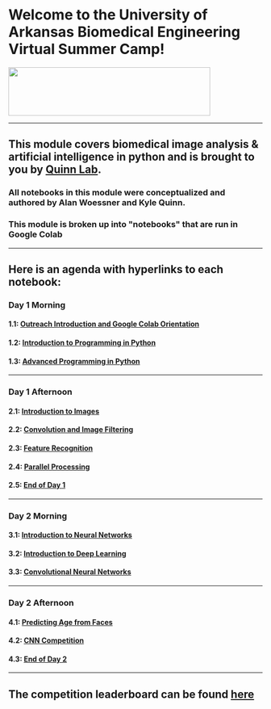 # Welcome to the University of Arkansas Biomedical Engineering Virtual Summer Camp!
<img src=https://brand.uark.edu/_resources/images/UA_Logo_Horizontal.jpg width="400" height="96">

---
## This module covers biomedical image analysis & artificial intelligence in python and is brought to you by [Quinn Lab](https://kpquinn.hosted.uark.edu).
### All notebooks in this module were conceptualized and authored by Alan Woessner and Kyle Quinn.
### This module is broken up into "notebooks" that are run in Google Colab
---
## Here is an agenda with hyperlinks to each notebook:
### Day 1 Morning
#### 1.1: [Outreach Introduction and Google Colab Orientation](https://colab.research.google.com/github/aewoessn/biomedical-image-analysis-and-ai/blob/main/notebooks/1.1_OutreachIntroductionAndColabOrientation.ipynb)
#### 1.2: [Introduction to Programming in Python](https://colab.research.google.com/github/aewoessn/biomedical-image-analysis-and-ai/blob/main/notebooks/1.2_IntroductionToProgrammingInPython.ipynb)
#### 1.3: [Advanced Programming in Python](https://colab.research.google.com/github/aewoessn/biomedical-image-analysis-and-ai/blob/main/notebooks/1.3_AdvancedProgrammingInPython.ipynb)
---

### Day 1 Afternoon
#### 2.1: [Introduction to Images](https://colab.research.google.com/github/aewoessn/biomedical-image-analysis-and-ai/blob/main/notebooks/2.1_Images.ipynb)
#### 2.2: [Convolution and Image Filtering](https://colab.research.google.com/github/aewoessn/biomedical-image-analysis-and-ai/blob/main/notebooks/2.2_ConvolutionAndImageFiltering.ipynb)
#### 2.3: [Feature Recognition](https://colab.research.google.com/github/aewoessn/biomedical-image-analysis-and-ai/blob/main/notebooks/2.3_FeatureRecognition.ipynb)
#### 2.4: [Parallel Processing](https://colab.research.google.com/github/aewoessn/biomedical-image-analysis-and-ai/blob/main/notebooks/2.4_ParallelProcessing.ipynb)
#### 2.5: [End of Day 1](https://colab.research.google.com/github/aewoessn/biomedical-image-analysis-and-ai/blob/main/notebooks/2.5_EndOfDay1.ipynb)
---

### Day 2 Morning
#### 3.1: [Introduction to Neural Networks](https://colab.research.google.com/github/aewoessn/biomedical-image-analysis-and-ai/blob/main/notebooks/3.1_IntroductionToNeuralNetworks.ipynb)
#### 3.2: [Introduction to Deep Learning](https://colab.research.google.com/github/aewoessn/biomedical-image-analysis-and-ai/blob/main/notebooks/3.2_IntroductionToDeepLearning.ipynb)
#### 3.3: [Convolutional Neural Networks](https://colab.research.google.com/github/aewoessn/biomedical-image-analysis-and-ai/blob/main/notebooks/3.3_ConvolutionalNeuralNetworks.ipynb)
---

### Day 2 Afternoon
#### 4.1: [Predicting Age from Faces](https://colab.research.google.com/github/aewoessn/biomedical-image-analysis-and-ai/blob/main/notebooks/4.1_PredictingAgeFromFaces.ipynb)
#### 4.2: [CNN Competition](https://colab.research.google.com/github/aewoessn/biomedical-image-analysis-and-ai/blob/main/notebooks/4.2_CNNCompetition.ipynb)
#### 4.3: [End of Day 2](https://colab.research.google.com/github/aewoessn/biomedical-image-analysis-and-ai/blob/main/notebooks/4.3_EndOfDay2.ipynb)
---

## The competition leaderboard can be found [here](https://docs.google.com/spreadsheets/d/e/2PACX-1vQUS48na12B9JbZ2p7IjWqk4oQEKqT0ljPpVdD8FMFN8BeN7HJutVN_Mo3_AbX-I7w8xVFKgxDfC0BR/pubhtml)
